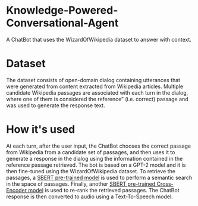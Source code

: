 # Knowledge-Powered-Conversational-Agent
A ChatBot that uses the WizardOfWikipedia dataset to answer with context.

# Dataset
The dataset consists of open-domain dialog containing utterances that were generated from content extracted from Wikipedia articles. Multiple candidate Wikipedia passages are associated with each turn in the dialog, where one of them is considered the  reference” (i.e. correct) passage and was used to generate the response text.

# How it's used
At each turn, after the user input, the ChatBot chooses the correct passage from Wikipedia from a candidate set of passages, and then uses it to generate a response in the dialog using the information contained in the reference passage retrieved.
The bot is based on a GPT-2 model and it is then fine-tuned using the WizardOfWikipedia dataset. To retrieve the passages, a [SBERT pre-trained model](https://huggingface.co/sentence-transformers/multi-qa-MiniLM-L6-cos-v1) is used to perform a semantic search in the space of passages. Finally, another [SBERT pre-trained Cross-Encoder model](https://huggingface.co/cross-encoder/ms-marco-MiniLM-L-6-v2) is used to re-rank the retrieved passages.
The ChatBot response is then converted to audio using a Text-To-Speech model.
